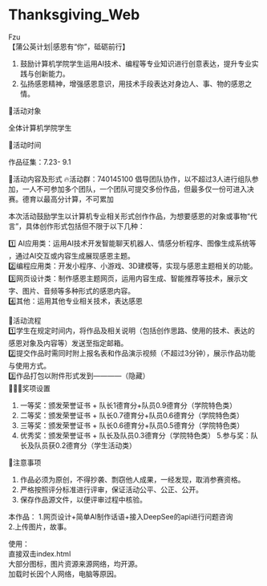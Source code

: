 # Thanksgiving_Web
Fzu  
【蒲公英计划|感恩有“你”，砥砺前行】

1. 鼓励计算机学院学生运用AI技术、编程等专业知识进行创意表达，提升专业实践与创新能力。
2. 弘扬感恩精神，增强感恩意识，用技术手段表达对身边人、事、物的感恩之情。


🙋活动对象

全体计算机学院学生

🔔活动时间

作品征集：7.23- 9.1

🔔活动内容及形式
🔥活动群：740145100
倡导团队协作，以不超过3人进行组队参加，一人不可参加多个团队，一个团队可提交多份作品，但最多仅一份可进入决赛。德育以最高分计算，不可累加

本次活动鼓励学生以计算机专业相关形式创作作品，为想要感恩的对象或事物“代言”，具体创作形式包括但不限于以下几种：

1️⃣ AI应用类：运用AI技术开发智能聊天机器人、情感分析程序、图像生成系统等 ，通过AI交互或内容生成展现感恩主题。  
2️⃣编程应用类：开发小程序、小游戏、3D建模等，实现与感恩主题相关的功能。  
3️⃣网页设计类：制作感恩主题网页，运用内容生成、智能推荐等技术，展示文字、图片、音频等多种形式的感恩内容。  
4️⃣其他：运用其他专业相关技术，表达感恩  

📝活动流程  
1️⃣学生在规定时间内，将作品及相关说明（包括创作思路、使用的技术、表达的感恩对象及内容等）发送至指定邮箱。  
2️⃣提交作品时需同时附上报名表和作品演示视频（不超过3分钟），展示作品功能与使用方式。  
3️⃣作品打包以附件形式发到————（隐藏）  
🎁🎁🎁奖项设置  

1. 一等奖：颁发荣誉证书 + 队长1德育分+队员0.9德育分（学院特色类）
2. 二等奖：颁发荣誉证书 + 队长0.7德育分+队员0.6德育分（学院特色类）
3. 三等奖：颁发荣誉证书 + 队长0.6德育分+队员0.5德育分（学院特色类）
4. 优秀奖：颁发荣誉证书 + 队长及队员0.3德育分（学院特色类）
5.参与奖：队长及队员获0.2德育分（学生活动类）

📝注意事项

1. 作品必须为原创，不得抄袭、剽窃他人成果，一经发现，取消参赛资格。  
2. 严格按照评分标准进行评审，保证活动公平、公正、公开。  
3. 保存作品源文件，以便评审过程中核验。

本作品：
1.网页设计+简单AI制作话语+接入DeepSee的api进行问题咨询  
2.上传图片，故事。

使用：  
直接双击index.html  
大部分图标，图片资源来源网络，均开源。  
加载时长因个人网络，电脑等原因。